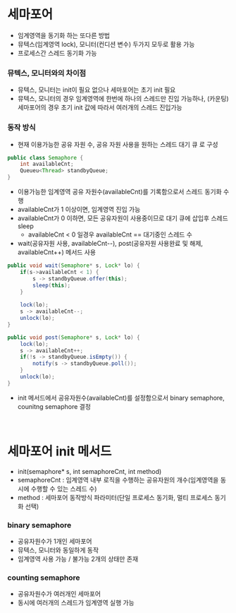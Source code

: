 # 세마포어
* 임계영역을 동기화 하는 또다른 방법
* 뮤텍스(임계영역 lock), 모니터(컨디션 변수) 두가지 모두로 활용 가능
* 프로세스간 스레드 동기화 가능

### 뮤텍스, 모니터와의 차이점
* 뮤텍스, 모니터는 init이 필요 없으나 세마포어는 초기 init 필요
* 뮤텍스, 모니터의 경우 임계영역에 한번에 하나의 스레드만 진입 가능하나, (카운팅)세마포어의 경우 초기 init 값에 따라서 여러개의 스레드 진입가능

### 동작 방식
* 현재 이용가능한 공유 자원 수, 공유 자원 사용을 원하는 스레드 대기 큐 로 구성
```java
public class Semaphore {
	int availableCnt;
	Queueu<Thread> standbyQueue;
}
```
* 이용가능한 임계영역 공유 자원수(availableCnt)를 기록함으로서 스레드 동기화 수행
* availableCnt가 1 이상이면, 임계영역 진입 가능
* availableCnt가 0 이하면, 모든 공유자원이 사용중이므로 대기 큐에 삽입후 스레드 sleep
  * availableCnt < 0 일경우 availableCnt == 대기중인 스레드 수
* wait(공유자원 사용, availableCnt--), post(공유자원 사용완료 및 해제, availableCnt++) 메서드 사용
```java
public void wait(Semaphore* s, Lock* lo) {
	if(s->availableCnt < 1) {
		s -> standbyQueue.offer(this);
		sleep(this);
	}
	
	lock(lo);
	s -> availableCnt--;
	unlock(lo);
}

public void post(Semaphore* s, Lock* lo) {
	lock(lo);
	s -> availableCnt++;
	if(!s -> standbyQueue.isEmpty()) {
		notify(s -> standbyQueue.poll());
	}
	unlock(lo);
}
``` 

* init 메서드에서 공유자원수(availableCnt)를 설정함으로서 binary semaphore, counitng semaphore 결정

<br>

# 세마포어 init 메서드
* init(semaphore* s, int semaphoreCnt, int method)
* semaphoreCnt : 임계영역 내부 로직을 수행하는 공유자원의 개수(임계영역을 동시에 수행할 수 있는 스레드 수)
* method : 세마포어 동작방식 파라미터(단일 프로세스 동기화, 멀티 프로세스 동기화 선택)

### binary semaphore
* 공유자원수가 1개인 세마포어
* 뮤텍스, 모니터와 동일하게 동작
* 임계영역 사용 가능 / 불가능 2개의 상태만 존재

### counting semaphore
* 공유자원수가 여러개인 세마포어
* 동시에 여러개의 스레드가 임계영역 실행 가능